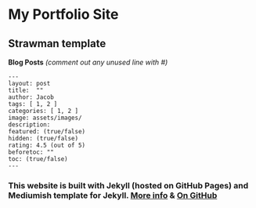 # My Portfolio Site

## Strawman template

**Blog Posts** _(comment out any unused line with #)_

    ---
    layout: post
    title:  ""
    author: Jacob
    tags: [ 1, 2 ]
    categories: [ 1, 2 ]
    image: assets/images/
    description:
    featured: (true/false)
    hidden: (true/false)
    rating: 4.5 (out of 5)
    beforetoc: ""
    toc: (true/false)
    ---

### This website is built with Jekyll (hosted on GitHub Pages) and Mediumish template for Jekyll. [More info](https://bootstrapstarter.com/bootstrap-templates/template-mediumish-bootstrap-jekyll/) & [On GitHub](https://github.com/wowthemesnet/mediumish-theme-jekyll)
